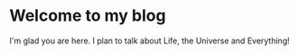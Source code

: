 # Welcome to my blog

I'm glad you are here. I plan to talk about Life, the Universe and Everything!

